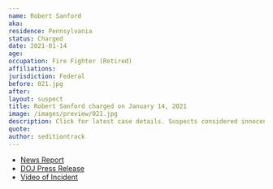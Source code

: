 ```yaml
---
name: Robert Sanford
aka:
residence: Pennsylvania
status: Charged
date: 2021-01-14
age:
occupation: Fire Fighter (Retired)
affiliations:
jurisdiction: Federal
before: 021.jpg
after:
layout: suspect
title: Robert Sanford charged on January 14, 2021
image: /images/preview/021.jpg
description: Click for latest case details. Suspects considered innocent until proven guilty.
quote:
author: seditiontrack
---
```


- [News Report](https://www.wsj.com/livecoverage/trump-impeachment-house-biden/card/jjabJi3k3h0KAkxYDoWY)
- [DOJ Press Release](https://www.justice.gov/usao-dc/pr/retired-pennsylvania-fire-fighter-arrested-and-criminally-charged-actions-us-capitol)
- [Video of Incident](https://twitter.com/DavidBegnaud/status/1349055784089370624?s=20)
